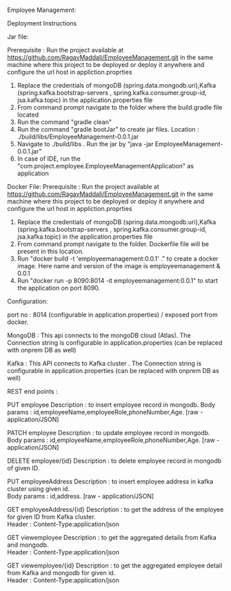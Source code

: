 Employee Management:

Deployment Instructions 

Jar file:

Prerequisite : Run the project available at https://github.com/RagavMaddali/EmployeeManagement.git in the same machine where this project to be deployed or deploy it anywhere and configure the url host in appliction.proprties

1) Replace the credentials of mongoDB (spring.data.mongodb.uri),Kafka (spring.kafka.bootstrap-servers , spring.kafka.consumer.group-id, jsa.kafka.topic) in the application.properties file
2) From command prompt navigate to the folder where the build.gradle file located
3) Run the command "gradle clean"
4) Run the command "gradle bootJar" to create jar files. Location : ./build/libs/EmployeeManagement-0.0.1.jar 
5) Navigate to ./build/libs . Run the jar by "java -jar EmployeeManagement-0.0.1.jar"
6) In case of IDE, run the "com.project.employee.EmployeeManagementApplication" as application

Docker File:
Prerequisite : Run the project available at https://github.com/RagavMaddali/EmployeeManagement.git in the same machine where this project to be deployed or deploy it anywhere and configure the url host in appliction.proprties

1) Replace the credentials of mongoDB (spring.data.mongodb.uri),Kafka (spring.kafka.bootstrap-servers , spring.kafka.consumer.group-id, jsa.kafka.topic) in the application.properties file
2) From command prompt navigate to the folder. Dockerfile file will be present in this location.
3) Run "docker build -t 'employeemanagement:0.0.1' ." to create a docker image. Here name and version of the image is employeemanagement & 0.0.1
4) Run "docker run -p 8090:8014 -it employeemanagement:0.0.1" to start the application on port 8090.

Configuration:

port no : 8014 (configurable in application.properties) / exposed port from docker.

MongoDB : This api connects to the mongoDB cloud (Atlas). The Connection string is configurable in application.properties (can be replaced with onprem DB as well)

Kafka : This API connects to Kafka cluster .  The Connection string is configurable in application.properties (can be replaced with onprem DB as well)

REST end points :


PUT employee
Description : to insert employee record in mongodb. 
Body params : id,employeeName,employeeRole,phoneNumber,Age. [raw - application/JSON]

PATCH employee
Description : to update employee record in mongodb. 
Body params : id,employeeName,employeeRole,phoneNumber,Age. [raw - application/JSON]

DELETE employee/{id}
Description : to delete employee record in mongodb of given ID.

PUT employeeAddress
Description : to insert employee address in kafka cluster using given id.  
Body params : id,address. [raw - application/JSON]

GET employeeAddress/{id}
Description : to get the address of the employee for given ID from Kafka cluster.  
Header : Content-Type:application/json

GET viewemployee
Description : to get the aggregated details from Kafka and mongodb.  
Header : Content-Type:application/json

GET viewemployee/{id}
Description : to get the aggregated employee detail from Kafka and mongodb for given id.  
Header : Content-Type:application/json






